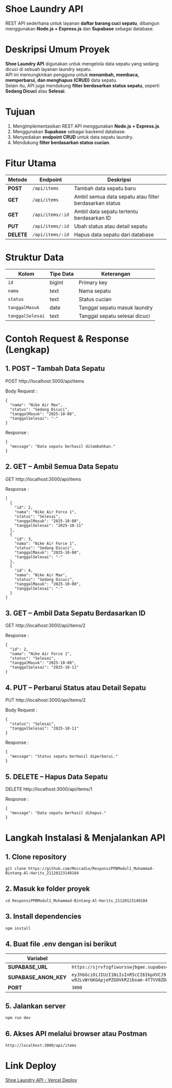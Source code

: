 # Shoe Laundry API

REST API sederhana untuk layanan **daftar barang cuci sepatu**, dibangun menggunakan **Node.js + Express.js** dan **Supabase** sebagai database.

# Deskripsi Umum Proyek

**Shoe Laundry API** digunakan untuk mengelola data sepatu yang sedang dicuci di sebuah layanan laundry sepatu.  
API ini memungkinkan pengguna untuk **menambah, membaca, memperbarui, dan menghapus (CRUD)** data sepatu.  
Selain itu, API juga mendukung **filter berdasarkan status sepatu**, seperti **Sedang Dicuci** atau **Selesai**.

# Tujuan

1. Mengimplementasikan REST API menggunakan **Node.js + Express.js**.  
2. Menggunakan **Supabase** sebagai backend database.  
3. Menyediakan **endpoint CRUD** untuk data sepatu laundry.  
4. Mendukung **filter berdasarkan status cucian**.

# Fitur Utama

| Metode | Endpoint | Deskripsi |
|---------|-----------|-----------|
| **POST** | `/api/items` | Tambah data sepatu baru |
| **GET** | `/api/items` | Ambil semua data sepatu atau filter berdasarkan status |
| **GET** | `/api/items/:id` | Ambil data sepatu tertentu berdasarkan ID |
| **PUT** | `/api/items/:id` | Ubah status atau detail sepatu |
| **DELETE** | `/api/items/:id` | Hapus data sepatu dari database |

# Struktur Data

| Kolom | Tipe Data | Keterangan |
|--------|------------|------------|
| `id` | bigint | Primary key |
| `nama` | text | Nama sepatu |
| `status` | text | Status cucian |
| `tanggalMasuk` | date | Tanggal sepatu masuk laundry |
| `tanggalSelesai` | text | Tanggal sepatu selesai dicuci |

# Contoh Request & Response (Lengkap)

## 1. POST – Tambah Data Sepatu
POST http://localhost:3000/api/items

Body Request :
```
{
  "nama": "Nike Air Max",
  "status": "Sedang Dicuci",
  "tanggalMasuk": "2025-10-08",
  "tanggalSelesai": "-"
}
```

Response :
```
{
  "message": "Data sepatu berhasil ditambahkan."
}
```


## 2. GET – Ambil Semua Data Sepatu
GET http://localhost:3000/api/items

Response :
```
[
  {
    "id": 2,
    "nama": "Nike Air Force 1",
    "status": "Selesai",
    "tanggalMasuk": "2025-10-08",
    "tanggalSelesai": "2025-10-11"
  },
  {
    "id": 3,
    "nama": "Nike Air Force 1",
    "status": "Sedang Dicuci",
    "tanggalMasuk": "2025-10-08",
    "tanggalSelesai": "-"
  },
  {
    "id": 4,
    "nama": "Nike Air Max",
    "status": "Sedang Dicuci",
    "tanggalMasuk": "2025-10-08",
    "tanggalSelesai": "-"
  }
]
```

## 3. GET – Ambil Data Sepatu Berdasarkan ID
GET http://localhost:3000/api/items/2

Response :
```
{
  "id": 2,
  "nama": "Nike Air Force 1",
  "status": "Selesai",
  "tanggalMasuk": "2025-10-08",
  "tanggalSelesai": "2025-10-11"
}
```

## 4. PUT – Perbarui Status atau Detail Sepatu
PUT http://localhost:3000/api/items/2

Body Request :
```
{
  "status": "Selesai",
  "tanggalSelesai": "2025-10-11"
}
```

Response :
```
{
  "message": "Status sepatu berhasil diperbarui."
}
```

## 5. DELETE – Hapus Data Sepatu
DELETE http://localhost:3000/api/items/1

Response :
```
{
  "message": "Data sepatu berhasil dihapus."
}
```

# Langkah Instalasi & Menjalankan API
## 1. Clone repository

```
git clone https://github.com/Moccadio/ResponsiPPBModul1_Muhammad-Bintang-Al-Harits_21120123140184
```
## 2. Masuk ke folder proyek

```
cd ResponsiPPBModul1_Muhammad-Bintang-Al-Harits_21120123140184
```
## 3. Install dependencies

```
npm install
```
## 4. Buat file .env dengan isi berikut

| Variabel | Nilai |
|-----------|--------|
| **SUPABASE_URL** | `https://sjrvfzgfiwursswjbgae.supabase.co` |
| **SUPABASE_ANON_KEY** | `eyJhbGciOiJIUzI1NiIsInR5cCI6IkpXVCJ9.eyJpc3MiOiJzdXBhYmFzZSIsInJlZiI6InNqcnZmemdmaXd1cnNzd2piZ2FlIiwicm9sZSI6ImFub24iLCJpYXQiOjE3NjA5OTY3MzAsImV4cCI6MjA3NjU3MjczMH0.h5TRu-w92LvWrGKGApjePZGOVkR21bxam-4T7VV8ZD8` |
| **PORT** | `3000` |

## 5. Jalankan server
```
npm run dev
```
## 6. Akses API melalui browser atau Postman
```
http://localhost:3000/api/items
```

# Link Deploy
[Shoe Laundry API - Vercel Deploy](https://responsi-ppb-modul1-muhammad-bintang-al-harits-21120-6uc005ika.vercel.app/)

